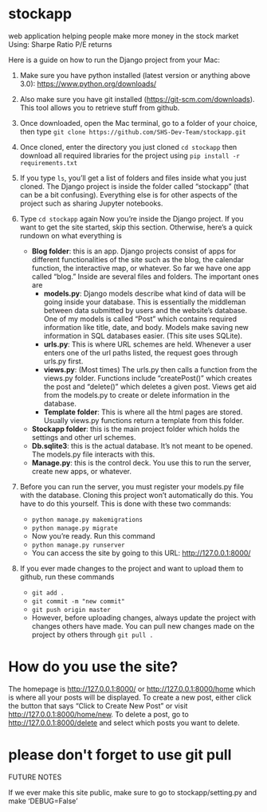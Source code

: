 # stockapp
web application helping people make more money in the stock market 
Using:
Sharpe Ratio
P/E returns


Here is a guide on how to run the Django project from your Mac:

1. Make sure you have python installed (latest version or anything above 3.0):
https://www.python.org/downloads/

2. Also make sure you have git installed (https://git-scm.com/downloads). This tool allows you to retrieve stuff from github.

3. Once downloaded, open the Mac terminal, go to a folder of your choice, then type
   `git clone https://github.com/SHS-Dev-Team/stockapp.git`
   
4. Once cloned, enter the directory you just cloned
   `cd stockapp`
   then download all required libraries for the project using
   `pip install -r requirements.txt`
   
5. If you type `ls`, you’ll get a list of folders and files inside what you just cloned. The Django project is inside the folder called    “stockapp” (that can be a bit confusing). Everything else is for other aspects of the project such as sharing Jupyter notebooks.

6. Type `cd stockapp` again
   Now you’re inside the Django project. If you want to get the site started, skip this section. Otherwise, here’s a quick rundown on      what everything is
   * **Blog folder**: this is an app. Django projects consist of apps for different functionalities of the site such as the blog, the calendar function, the interactive map, or whatever. So far we have one app called “blog.” Inside are several files and folders. The important ones are
      * **models.py**: Django models describe what kind of data will be going inside your database. This is essentially the middleman between data submitted by users and the website’s database. One of my models is called “Post” which contains required information like title, date, and body. Models make saving new information in SQL databases easier. (This site uses SQLite). 
      * **urls.py**: This is where URL schemes are held. Whenever a user enters one of the url paths listed, the request goes through urls.py first.
      * **views.py**: (Most times) The urls.py then calls a function from the views.py folder. Functions include “createPost()” which creates the post and “delete()” which deletes a given post. Views get aid from the models.py to create or delete information in the database. 
      * **Template folder**: This is where all the html pages are stored. Usually views.py functions return a template from this folder. 
   * **Stockapp folder**: this is the main project folder which holds the settings and other url schemes.
   * **Db.sqlite3**: this is the actual database. It’s not meant to be opened. The models.py file interacts with this. 
   * **Manage.py**: this is the control deck. You use this to run the server, create new apps, or whatever. 
   
7. Before you can run the server, you must register your models.py file with the database. Cloning this project won’t automatically do this. You have to do this yourself. This is done with these two commands:
    * `python manage.py makemigrations`
    * `python manage.py migrate`
    * Now you’re ready. Run this command
    * `python manage.py runserver`
    * You can access the site by going to this URL: http://127.0.0.1:8000/

8. If you ever made changes to the project and want to upload them to github, run these commands
    * `git add .`
    * `git commit -m "new commit"`
    * `git push origin master`
    * However, before uploading changes, always update the project with changes others have made. You can pull new changes made on the      project by others through `git pull .`

# How do you use the site?
The homepage is http://127.0.0.1:8000/ or http://127.0.0.1:8000/home which is where all your posts will be displayed. To create a new post, either click the button that says “Click to Create New Post” or visit http://127.0.0.1:8000/home/new. To delete a post, go to http://127.0.0.1:8000/delete and select which posts you want to delete. 




# please don't forget to use git pull




FUTURE NOTES

If we ever make this site public, make sure to go to stockapp/setting.py and make ‘DEBUG=False’  
